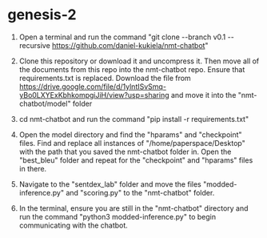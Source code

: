 # genesis-2
1. Open a terminal and run the command "git clone --branch v0.1 --recursive https://github.com/daniel-kukiela/nmt-chatbot"
2. Clone this repository or download it and uncompress it. Then move all of the documents from this repo into the nmt-chatbot repo. Ensure that requirements.txt is replaced. Download the file from https://drive.google.com/file/d/1ylntISvSmq-yBo0LXYExKbhkompgiJiH/view?usp=sharing and move it into the "nmt-chatbot/model" folder

3.  cd nmt-chatbot and run the command "pip install -r requirements.txt"

4. Open the model directory and find the "hparams" and "checkpoint" files. Find and replace all instances of "/home/paperspace/Desktop" with the path that you saved the nmt-chatbot folder in. Open the "best_bleu" folder and repeat for the "checkpoint" and "hparams" files in there.

5. Navigate to the "sentdex_lab" folder and move the files "modded-inference.py" and "scoring.py" to the "nmt-chatbot" folder.

6. In the terminal, ensure you are still in the "nmt-chatbot" directory and run the command "python3 modded-inference.py" to begin communicating with the chatbot.
